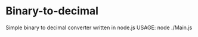 # Binary-to-decimal
Simple binary to decimal converter written in node.js
    USAGE: node ./Main.js
